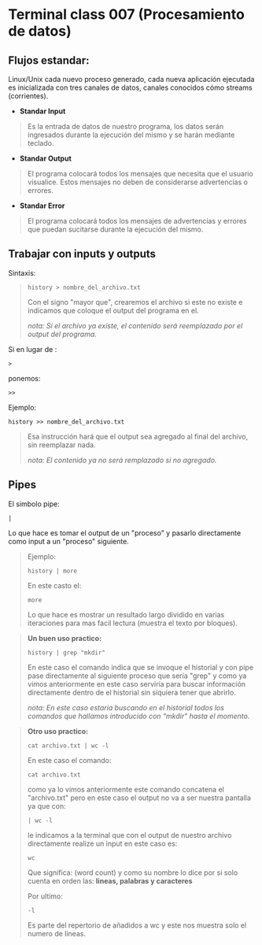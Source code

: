 # Terminal class 007 (Procesamiento de datos)

## Flujos estandar:

Linux/Unix cada nuevo proceso generado, cada nueva aplicación ejecutada es inicializada con tres canales de datos, canales conocidos cómo streams (corrientes).

- **Standar Input**
>Es la entrada de datos de nuestro programa, los datos serán ingresados durante la ejecución del mismo y se harán mediante teclado.
- **Standar Output**
>El programa colocará todos los mensajes que necesita que el usuario visualice. Estos mensajes no deben de considerarse advertencias o errores.
- **Standar Error**
>El programa colocará todos los mensajes de advertencias y errores que puedan sucitarse durante la ejecución del mismo.

## Trabajar con inputs y outputs

Sintaxis:
>```terminal
>history > nombre_del_archivo.txt
>```
>Con el signo "mayor que", crearemos el archivo si este no existe e indicamos que coloque el output del programa en el.
>
>*nota: Sí el archivo ya existe, el contenido será reemplazado por el output del programa.*

Si en lugar de :
```
>
```
ponemos:
```
>>
```
Ejemplo:
```terminal
history >> nombre_del_archivo.txt
```
>Esa instrucción hará que el output sea agregado al final del archivo, sin reemplazar nada.
>
>*nota: El contenido ya no será remplazado si no agregado.*


## Pipes

El simbolo pipe:
```terminal
|
```
Lo que hace es tomar el output de un "proceso" y pasarlo directamente como input a un "proceso" siguiente.

>Ejemplo:
>```terminal
>history | more
>```
>En este casto el:
>```terminal
>more
>```
>Lo que hace es mostrar un resultado largo dividido en varias iteraciones para mas facil lectura (muestra el texto por bloques).

>**Un buen uso practico:**
>```terminal
>history | grep "mkdir"
>```
>En este caso el comando indica que se invoque el historial y con pipe pase directamente al siguiente proceso que sería "grep" y como ya vimos anteriormente en este caso serviría para buscar información directamente dentro de el historial sin siquiera tener que abrirlo.
>
>*nota: En este caso estaría buscando en el historial todos los comandos que hallamos introducido con "mkdir" hasta el momento.*

>**Otro uso practico:**
>```terminal
>cat archivo.txt | wc -l
>```
>En este caso el comando:
>```terminal
>cat archivo.txt
>```
>como ya lo vimos anteriormente este comando concatena el "archivo.txt" pero en este caso el output no va a ser nuestra pantalla ya que con:
>```terminal
>| wc -l
>```
>le indicamos a la terminal que con el output de nuestro archivo directamente realize un input en este caso es:
>```terminal
>wc 
>```
>Que significa: (word count) y como su nombre lo dice por si solo cuenta en orden las:
>**lineas, palabras y caracteres**
>
>Por ultimo:
>```terminal
>-l
>```
>Es parte del repertorio de añadidos a wc y este nos muestra solo el numero de lineas.
>
>